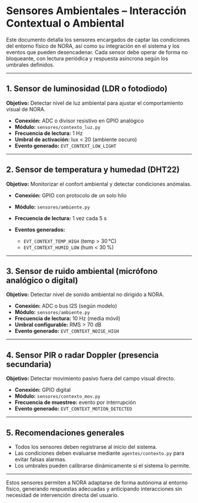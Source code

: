 # Sensores Ambientales – Interacción Contextual o Ambiental

Este documento detalla los sensores encargados de captar las condiciones del entorno físico de NORA, así como su integración en el sistema y los eventos que pueden desencadenar. Cada sensor debe operar de forma no bloqueante, con lectura periódica y respuesta asíncrona según los umbrales definidos.

---

## 1. Sensor de luminosidad (LDR o fotodiodo)

**Objetivo:** Detectar nivel de luz ambiental para ajustar el comportamiento visual de NORA.

* **Conexión:** ADC o divisor resistivo en GPIO analógico
* **Módulo:** `sensores/contexto_luz.py`
* **Frecuencia de lectura:** 1 Hz
* **Umbral de activación:** lux < 20 (ambiente oscuro)
* **Evento generado:** `EVT_CONTEXT_LOW_LIGHT`

---

## 2. Sensor de temperatura y humedad (DHT22)

**Objetivo:** Monitorizar el confort ambiental y detectar condiciones anómalas.

* **Conexión:** GPIO con protocolo de un solo hilo
* **Módulo:** `sensores/ambiente.py`
* **Frecuencia de lectura:** 1 vez cada 5 s
* **Eventos generados:**

  * `EVT_CONTEXT_TEMP_HIGH` (temp > 30 °C)
  * `EVT_CONTEXT_HUMID_LOW` (hum < 30 %)

---

## 3. Sensor de ruido ambiental (micrófono analógico o digital)

**Objetivo:** Detectar nivel de sonido ambiental no dirigido a NORA.

* **Conexión:** ADC o bus I2S (según modelo)
* **Módulo:** `sensores/ambiente.py`
* **Frecuencia de lectura:** 10 Hz (media móvil)
* **Umbral configurable:** RMS > 70 dB
* **Evento generado:** `EVT_CONTEXT_NOISE_HIGH`

---

## 4. Sensor PIR o radar Doppler (presencia secundaria)

**Objetivo:** Detectar movimiento pasivo fuera del campo visual directo.

* **Conexión:** GPIO digital
* **Módulo:** `sensores/contexto_mov.py`
* **Frecuencia de muestreo:** evento por interrupción
* **Evento generado:** `EVT_CONTEXT_MOTION_DETECTED`

---

## 5. Recomendaciones generales

* Todos los sensores deben registrarse al inicio del sistema.
* Las condiciones deben evaluarse mediante `agentes/contexto.py` para evitar falsas alarmas.
* Los umbrales pueden calibrarse dinámicamente si el sistema lo permite.

---

Estos sensores permiten a NORA adaptarse de forma autónoma al entorno físico, generando respuestas adecuadas y anticipando interacciones sin necesidad de intervención directa del usuario.
